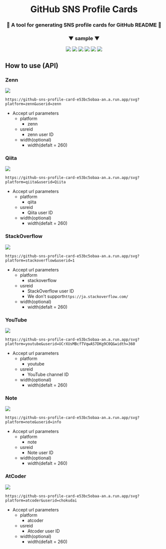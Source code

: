 　<div align="center">
   <h1>GitHub SNS Profile Cards</h1>
   <h3>🤩 A tool for generating SNS profile cards for GitHub README 🤩</h3>
   <h3>▼ sample ▼</h3>
   <img src="https://github-sns-profile-card-e53bc5obaa-an.a.run.app/svg?platform=zenn&userid=zenn"/>
   <img src="https://github-sns-profile-card-e53bc5obaa-an.a.run.app/svg?platform=qiita&userid=Qiita"/>
   <img src="https://github-sns-profile-card-e53bc5obaa-an.a.run.app/svg?platform=stackoverflow&userid=1"/>
   <img src="https://github-sns-profile-card-e53bc5obaa-an.a.run.app/svg?platform=youtube&userid=UCrXUsMBcfTVqwAS7DKg9C0Q"/>
   <img src="https://github-sns-profile-card-e53bc5obaa-an.a.run.app/svg?platform=note&userid=info"/>
   <img src="https://github-sns-profile-card-e53bc5obaa-an.a.run.app/svg?platform=atcoder&userid=chokudai"/>
</div>

## How to use (API)
### Zenn
<img src="https://github-sns-profile-card-e53bc5obaa-an.a.run.app/svg?platform=zenn&userid=zenn"/>

`https://github-sns-profile-card-e53bc5obaa-an.a.run.app/svg?platform=zenn&userid=zenn`
- Accept url parameters
  - platform
    - zenn
  - usreid
    - zenn user ID
  - width(optional)
    - width(defalt = 260)

### Qiita
<img src="https://github-sns-profile-card-e53bc5obaa-an.a.run.app/svg?platform=qiita&userid=Qiita"/>

`https://github-sns-profile-card-e53bc5obaa-an.a.run.app/svg?platform=qiita&userid=Qiita`
- Accept url parameters
  - platform
    - qiita
  - usreid
    - Qiita user ID
  - width(optional)
    - width(defalt = 260)

### StackOverflow
<img src="https://github-sns-profile-card-e53bc5obaa-an.a.run.app/svg?platform=stackoverflow&userid=1"/>

`https://github-sns-profile-card-e53bc5obaa-an.a.run.app/svg?platform=stackoverflow&userid=1`
- Accept url parameters
  - platform
    - stackoverflow
  - usreid
    - StackOverflow user ID
    - We don't support`https://ja.stackoverflow.com/`
  - width(optional)
    - width(defalt = 260)

### YouTube
<img src="https://github-sns-profile-card-e53bc5obaa-an.a.run.app/svg?platform=youtube&userid=UCrXUsMBcfTVqwAS7DKg9C0Q&width=360"/>

`https://github-sns-profile-card-e53bc5obaa-an.a.run.app/svg?platform=youtube&userid=UCrXUsMBcfTVqwAS7DKg9C0Q&width=360`
- Accept url parameters
  - platform
    - youtube
  - usreid
    - YouTube channel ID
  - width(optional)
    - width(defalt = 260)

### Note
<img src="https://github-sns-profile-card-e53bc5obaa-an.a.run.app/svg?platform=note&userid=info"/>

`https://github-sns-profile-card-e53bc5obaa-an.a.run.app/svg?platform=note&userid=info`
- Accept url parameters
  - platform
    - note
  - usreid
    - Note user ID
  - width(optional)
    - width(defalt = 260)

### AtCoder
<img src="https://github-sns-profile-card-e53bc5obaa-an.a.run.app/svg?platform=atcoder&userid=chokudai"/>

`https://github-sns-profile-card-e53bc5obaa-an.a.run.app/svg?platform=atcoder&userid=chokudai`
- Accept url parameters
  - platform
    - atcoder
  - usreid
    - Atcoder user ID
  - width(optional)
    - width(defalt = 260)
